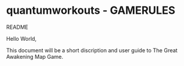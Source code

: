 # quantumworkouts - GAMERULES
README

Hello World,

This document will be a short discription and user guide to The Great Awakening Map Game. 
